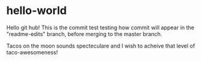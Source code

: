 # hello-world
Hello git hub! 
This is the commit test testing how commit will appear in the "readme-edits" branch, before merging to the master branch. 

Tacos on the moon sounds specteculare and I wish to acheive that level of taco-awesomeness! 
